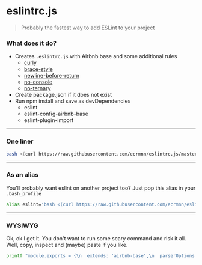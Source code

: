 # eslintrc.js
> Probably the fastest way to add ESLint to your project

### What does it do?
- Creates ``.eslintrc.js`` with Airbnb base and some additional rules
  - [curly](https://eslint.org/docs/rules/curly)
  - [brace-style](https://eslint.org/docs/rules/brace-style)
  - [newline-before-return](https://eslint.org/docs/rules/newline-before-return)
  - [no-console](https://eslint.org/docs/rules/no-console)
  - [no-ternary](https://eslint.org/docs/rules/no-ternary)
- Create package.json if it does not exist
- Run npm install and save as devDependencies
  - eslint
  - eslint-config-airbnb-base
  - eslint-plugin-import

---

### One liner
```bash
bash <(curl https://raw.githubusercontent.com/ecrmnn/eslintrc.js/master/init.sh)
```

---

### As an alias
You'll probably want eslint on another project too?
Just pop this alias in your ``.bash_profile``
```bash
alias eslint='bash <(curl https://raw.githubusercontent.com/ecrmnn/eslintrc.js/master/init.sh)'
```

---

### WYSIWYG
Ok, ok I get it. You don't want to run some scary command and risk it all. Well, copy, inspect and (maybe) paste if you like.
```bash
printf "module.exports = {\n  extends: 'airbnb-base',\n  parserOptions: {\n    sourceType: 'script',\n  },\n  plugins: [\n    'import',\n    'markdown',\n  ],\n  rules: {\n    'curly': [\n      'error',\n      'all',\n    ],\n    'brace-style': [\n      'error',\n      '1tbs',\n      { 'allowSingleLine': false },\n    ],\n    'no-console': 'error',\n    'no-ternary': 'error',\n    'newline-before-return': 'error',\n  },\n};\n" > .eslintrc.js && [ -f package.json ] || echo {} > package.json && npm install eslint eslint-config-airbnb-base eslint-plugin-import -D
```
